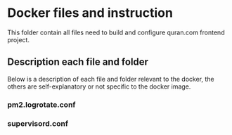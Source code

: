 Docker files and instruction
============================

This folder contain all files need to build and configure quran.com frontend project.

## Description each file and folder

Below is a description of each file and folder relevant to the docker, the others are self-explanatory or not specific to the docker image.

### pm2.logrotate.conf

### supervisord.conf